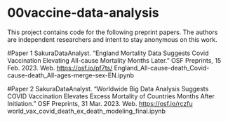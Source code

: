 # 00vaccine-data-analysis
This project contains code for the following preprint papers.
The authors are independent researchers and intent to stay anonymous on this work.

#Paper 1
SakuraDataAnalyst. “England Mortality Data Suggests Covid Vaccination Elevating All-cause Mortality Months Later.” OSF Preprints, 15 Feb. 2023. Web.
https://osf.io/pf7ts/
England_All-cause-death_Covid-cause-death_All-ages-merge-sex-EN.ipynb

#Paper 2
SakuraDataAnalyst. “Worldwide Big Data Analysis Suggests COVID Vaccination Elevates Excess Mortality of Countries Months After Initiation.” OSF Preprints, 31 Mar. 2023. Web.
https://osf.io/rczfu
world_vax_covid_death_ex_death_modeling_final.ipynb
